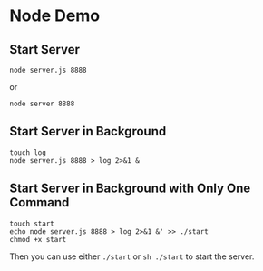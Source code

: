 # Node Demo


## Start Server
`node server.js 8888`

or

`node server 8888`

## Start Server in Background

```
touch log
node server.js 8888 > log 2>&1 &
```

## Start Server in Background with Only One Command

```
touch start
echo node server.js 8888 > log 2>&1 &' >> ./start
chmod +x start
```
Then you can use either `./start` or `sh ./start` to start the server.
